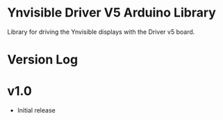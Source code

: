 # Ynvisible Driver V5 Arduino Library

Library for driving the Ynvisible displays with the Driver v5 board.


# Version Log

# v1.0

- Initial release
